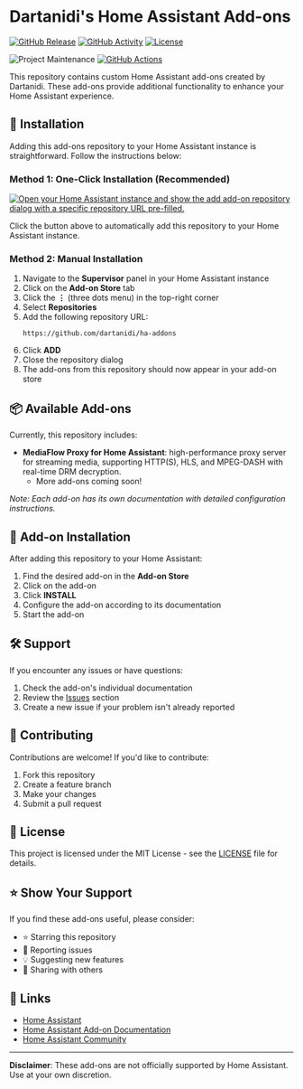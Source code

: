 # Dartanidi's Home Assistant Add-ons

[![GitHub Release][releases-shield]][releases]
[![GitHub Activity][commits-shield]][commits]
[![License][license-shield]](LICENSE)

![Project Maintenance][maintenance-shield]
[![GitHub Actions][actions-shield]][actions]

This repository contains custom Home Assistant add-ons created by Dartanidi. These add-ons provide additional functionality to enhance your Home Assistant experience.

## 🚀 Installation

Adding this add-ons repository to your Home Assistant instance is straightforward. Follow the instructions below:

### Method 1: One-Click Installation (Recommended)

[![Open your Home Assistant instance and show the add add-on repository dialog with a specific repository URL pre-filled.](https://my.home-assistant.io/badges/supervisor_add_addon_repository.svg)](https://my.home-assistant.io/redirect/supervisor_add_addon_repository/?repository_url=https%3A//github.com/dartanidi/ha-addons)

Click the button above to automatically add this repository to your Home Assistant instance.

### Method 2: Manual Installation

1. Navigate to the **Supervisor** panel in your Home Assistant instance
2. Click on the **Add-on Store** tab
3. Click the **⋮** (three dots menu) in the top-right corner
4. Select **Repositories**
5. Add the following repository URL:
   ```
   https://github.com/dartanidi/ha-addons
   ```
6. Click **ADD**
7. Close the repository dialog
8. The add-ons from this repository should now appear in your add-on store

## 📦 Available Add-ons

Currently, this repository includes:

- **MediaFlow Proxy for Home Assistant**:  high-performance proxy server for streaming media, supporting HTTP(S), HLS, and MPEG-DASH with real-time DRM decryption.
  - More add-ons coming soon!

*Note: Each add-on has its own documentation with detailed configuration instructions.*

## 🔧 Add-on Installation

After adding this repository to your Home Assistant:

1. Find the desired add-on in the **Add-on Store**
2. Click on the add-on
3. Click **INSTALL**
4. Configure the add-on according to its documentation
5. Start the add-on

## 🛠️ Support

If you encounter any issues or have questions:

1. Check the add-on's individual documentation
2. Review the [Issues](https://github.com/dartanidi/ha-addons/issues) section
3. Create a new issue if your problem isn't already reported

## 📝 Contributing

Contributions are welcome! If you'd like to contribute:

1. Fork this repository
2. Create a feature branch
3. Make your changes
4. Submit a pull request

## 📄 License

This project is licensed under the MIT License - see the [LICENSE](LICENSE) file for details.

## ⭐ Show Your Support

If you find these add-ons useful, please consider:
- ⭐ Starring this repository
- 🐛 Reporting issues
- 💡 Suggesting new features
- 🔄 Sharing with others

## 🔗 Links

- [Home Assistant](https://www.home-assistant.io/)
- [Home Assistant Add-on Documentation](https://developers.home-assistant.io/docs/add-ons/)
- [Home Assistant Community](https://community.home-assistant.io/)

---

**Disclaimer**: These add-ons are not officially supported by Home Assistant. Use at your own discretion.

[actions-shield]: https://github.com/dartanidi/ha-addons/workflows/CI/badge.svg
[actions]: https://github.com/dartanidi/ha-addons/actions
[commits-shield]: https://img.shields.io/github/commit-activity/y/dartanidi/ha-addons.svg
[commits]: https://github.com/dartanidi/ha-addons/commits/main
[license-shield]: https://img.shields.io/github/license/dartanidi/ha-addons.svg
[maintenance-shield]: https://img.shields.io/badge/maintainer-Dartanidi-blue.svg
[releases-shield]: https://img.shields.io/github/release/dartanidi/ha-addons.svg
[releases]: https://github.com/dartanidi/ha-addons/releases

